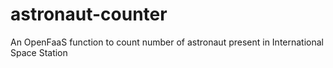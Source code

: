 # astronaut-counter

An OpenFaaS function to count number of astronaut present in International Space Station
